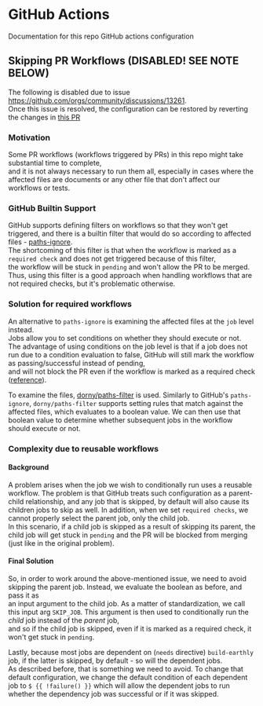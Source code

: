 # GitHub Actions

Documentation for this repo GitHub actions configuration

## Skipping PR Workflows (DISABLED! SEE NOTE BELOW)

The following is disabled due to issue https://github.com/orgs/community/discussions/13261.  
Once this issue is resolved, the configuration can be restored by reverting the changes in [this PR](https://github.com/earthly/earthly/pull/3345)

### Motivation
Some PR workflows (workflows triggered by PRs) in this repo might take substantial time to complete,  
and it is not always necessary to run them all, especially in cases where the affected files are documents or any other file that don't affect our workflows or tests.

### GitHub Builtin Support
GitHub supports defining filters on workflows so that they won't get triggered, and there is a builtin filter that would do so according to affected files - [paths-ignore](https://docs.github.com/en/actions/using-workflows/workflow-syntax-for-github-actions#onpushpull_requestpull_request_targetpathspaths-ignore).  
The shortcoming of this filter is that when the workflow is marked as a `required check` and does not get triggered because of this filter,  
the workflow will be stuck in `pending` and won't allow the PR to be merged.  
Thus, using this filter is a good approach when handling workflows that are not required checks, but it's problematic otherwise.

### Solution for required workflows
An alternative to `paths-ignore` is examining the affected files at the `job` level instead.  
Jobs allow you to set conditions on whether they should execute or not.  
The advantage of using conditions on the job level is that if a job does not run due to a condition evaluation to false,
GitHub will still mark the workflow as passing/successful instead of pending,  
and will not block the PR even if the workflow is marked as a required check ([reference](https://docs.github.com/en/actions/using-jobs/using-conditions-to-control-job-execution#overview)).  

To examine the files, [dorny/paths-filter](https://github.com/dorny/paths-filter) is used.
Similarly to GitHub's `paths-ignore`, `dorny/paths-filter` supports setting rules that match against the affected files, which evaluates to a boolean value.
We can then use that boolean value to determine whether subsequent jobs in the workflow should execute or not. 

### Complexity due to reusable workflows

#### Background
A problem arises when the job we wish to conditionally run uses a reusable workflow.
The problem is that GitHub treats such configuration as a parent-child relationship,
and any job that is skipped, by default will also cause its children jobs to skip as well.
In addition, when we set `required checks`, we cannot properly select the parent job, only the child job.  
In this scenario, if a child job is skipped as a result of skipping its parent, the child job will get stuck in `pending` and the PR will be blocked from merging (just like in the original problem).

#### Final Solution
So, in order to work around the above-mentioned issue, we need to avoid
skipping the parent job. Instead, we evaluate the boolean as before, and pass it as  
an input argument to the child job. As a matter of standardization, we call this input arg `SKIP_JOB`.
This argument is then used to conditionally run the _child_ job instead of the _parent_ job,  
and so if the child job is skipped, even if it is marked as a required check, it won't get stuck in `pending`.

Lastly, because most jobs are dependent on (`needs` directive) `build-earthly` job, if the latter is skipped, by default - so will the dependent jobs.  
As described before, that is something we need to avoid. To change that default configuration, we change
the default condition of each dependent job to `$ {{ !failure() }}` which will allow the dependent jobs to run whether the dependency job was successful or if it was skipped.
